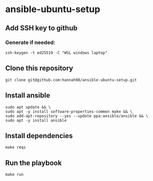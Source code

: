 # ansible-ubuntu-setup

## Add SSH key to github
### Generate if needed:
`ssh-keygen -t ed25519 -C "WSL windows laptop"`

## Clone this repository
`git clone git@github.com:hannah98/ansible-ubuntu-setup.git`

## Install ansible
```
sudo apt update && \
sudo apt -y install software-properties-common make && \
sudo add-apt-repository --yes --update ppa:ansible/ansible && \
sudo apt -y install ansible
```

## Install dependencies
`make reqs`

## Run the playbook
`make run`
